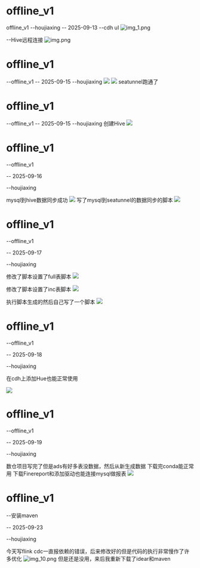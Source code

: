 # offline_v1
offline_v1
--houjiaxing
-- 2025-09-13
--cdh uI
![img_1.png](img_1.png)

--Hive远程连接
![img.png](img.png)


# offline_v1
--offline_v1
-- 2025-09-15
--houjiaxing
![](img/img_1.png)
![](img/img_2.png)
seatunnel跑通了



# offline_v1
--offline_v1
-- 2025-09-15
--houjiaxing
创建Hive
![](img/img.png)


# offline_v1

--offline_v1

-- 2025-09-16

--houjiaxing

mysql到hive数据同步成功
![](img/img_3.png)
写了mysql到seatunnel的数据同步的脚本
![](img/img_4.png)


# offline_v1

--offline_v1

-- 2025-09-17

--houjiaxing

修改了脚本设置了full表脚本
![](img/img_5.png)

修改了脚本设置了inc表脚本
![](img/img_4.png)

执行脚本生成的然后自己写了一个脚本
![](img/img_6.png)


# offline_v1

--offline_v1

-- 2025-09-18

--houjiaxing

在cdh上添加Hue也能正常使用

![](img/img_7.png)


# offline_v1

--offline_v1

-- 2025-09-19

--houjiaxing

数仓项目写完了但是ads有好多表没数据，然后从新生成数据
下载完conda能正常用
下载Finereport和添加驱动也能连接mysql做报表
![](img/img_9.png)


# offline_v1

--安装maven

-- 2025-09-23

--houjiaxing

今天写flink cdc一直报依赖的错误，后来修改好的但是代码的执行非常慢作了许多优化
![img_10.png](img%2Fimg_10.png)
但是还是没用，来后我重新下载了idear和maven